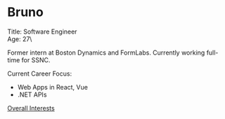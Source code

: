 # Bruno
Title: Software Engineer\
Age: 27\

Former intern at Boston Dynamics and FormLabs. Currently working full-time for SSNC.

Current Career Focus:
- Web Apps in React, Vue
- .NET APIs

[Overall Interests](/interests.md)

